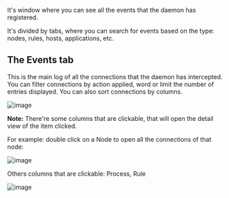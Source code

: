 It's window where you can see all the events that the daemon has registered.

It's divided by tabs, where you can search for events based on the type: nodes, rules, hosts, applications, etc.

The Events tab
---

This is the main log of all the connections that the daemon has intercepted. You can filter connections by action applied, word or limit the number of entries displayed.
You can also sort connections by columns.

![image](https://user-images.githubusercontent.com/2742953/122284408-d4576380-ceed-11eb-8262-d691f9a9c720.png)


**Note:**
There're some columns that are clickable, that will open the detail view of the item clicked.

For example: double click on a Node to open all the connections of that node:

![image](https://user-images.githubusercontent.com/2742953/122284702-24cec100-ceee-11eb-9acb-d7aa8999182b.png)

Others columns that are clickable: Process, Rule

![image](https://user-images.githubusercontent.com/2742953/122285201-b6d6c980-ceee-11eb-9d7b-b34c16307466.png)
